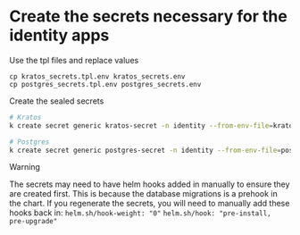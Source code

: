# Create the secrets necessary for the identity apps 

Use the tpl files and replace values
```
cp kratos_secrets.tpl.env kratos_secrets.env
cp postgres_secrets.tpl.env postgres_secrets.env
```

Create the sealed secrets
```bash
# Kratos
k create secret generic kratos-secret -n identity --from-env-file=kratos_secrets.env  --dry-run=client -o yaml | kubeseal --controller-namespace=sealed-secrets -w templates/kratos-secret.yaml

# Postgres
k create secret generic postgres-secret -n identity --from-env-file=postgres_secrets.env  --dry-run=client -o yaml | kubeseal --controller-namespace=sealed-secrets -w templates/postgres-secret.yaml
```

> [!WARNING]
> The secrets may need to have helm hooks added in manually to ensure they are created first.  This is because the database migrations is a prehook in the chart.  If you regenerate the secrets, you will need to manually add these hooks back in: `helm.sh/hook-weight: "0"` `helm.sh/hook: "pre-install, pre-upgrade"`
